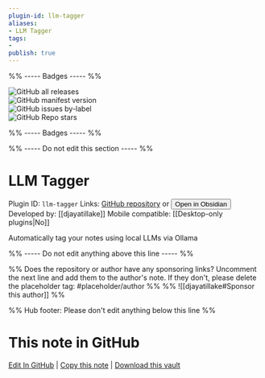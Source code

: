 ```yaml
---
plugin-id: llm-tagger
aliases:
- LLM Tagger
tags: 
- 
publish: true
---
```


%% ----- Badges ----- %%

![GitHub all releases](https://img.shields.io/github/downloads/djayatillake/obsidian-llm-tagger/total?color=573E7A&logo=github&style=for-the-badge)   
![GitHub manifest version](https://img.shields.io/github/manifest-json/v/djayatillake/obsidian-llm-tagger?color=573E7A&logo=github&style=for-the-badge)   
![GitHub issues by-label](https://img.shields.io/github/issues/djayatillake/obsidian-llm-tagger/help%20wanted?color=573E7A&logo=github&style=for-the-badge)   
![GitHub Repo stars](https://img.shields.io/github/stars/djayatillake/obsidian-llm-tagger?color=573E7A&logo=github&style=for-the-badge)

%% ----- Badges ----- %%

%% ----- Do not edit this section ----- %%

# LLM Tagger

Plugin ID: `llm-tagger`
Links: [GitHub repository](https://github.com/djayatillake/obsidian-llm-tagger) or [<button id=HH>Open in Obsidian</button>](obsidian://show-plugin?id=llm-tagger)
Developed by: [[djayatillake]]
Mobile compatible: [[Desktop-only plugins|No]]

Automatically tag your notes using local LLMs via Ollama

%% ----- Do not edit anything above this line ----- %% 

%% Does the repository or author have any sponsoring links? Uncomment the next line and add them to the author's note. If they don't, please delete the placeholder tag: #placeholder/author %%
%% ![[djayatillake#Sponsor this author]] %%

%% Hub footer: Please don't edit anything below this line %%

# This note in GitHub

<span class="git-footer">[Edit In GitHub](https://github.dev/obsidian-community/obsidian-hub/blob/main/02%20-%20Community%20Expansions/02.05%20All%20Community%20Expansions/Plugins/llm-tagger.md "git-hub-edit-note") | [Copy this note](https://raw.githubusercontent.com/obsidian-community/obsidian-hub/main/02%20-%20Community%20Expansions/02.05%20All%20Community%20Expansions/Plugins/llm-tagger.md "git-hub-copy-note") | [Download this vault](https://github.com/obsidian-community/obsidian-hub/archive/refs/heads/main.zip "git-hub-download-vault") </span>
